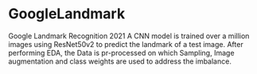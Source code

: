 # GoogleLandmark
Google Landmark Recognition 2021
A CNN model is trained over a million images using ResNet50v2 to predict the landmark of a test image. 
After performing EDA, the Data is pr-processed on which Sampling, Image augmentation and class weights are used to address the imbalance.
